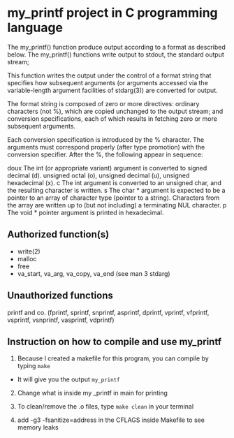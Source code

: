 # my_printf project in C programming language

The my_printf() function produce output according to a format as described below. The my_printf() functions write output to stdout, the standard output stream;

This function writes the output under the control of a format string that specifies how subsequent arguments (or arguments accessed via the variable-length argument facilities of stdarg(3)) are converted for output.

The format string is composed of zero or more directives: ordinary characters (not %), which are copied unchanged to the output stream; and conversion specifications, each of which results in fetching zero or more subsequent arguments.

Each conversion specification is introduced by the % character. The arguments must correspond properly (after type promotion) with the conversion specifier. After the %, the following appear in sequence:

doux The int (or appropriate variant) argument is converted to signed decimal (d). unsigned octal (o), unsigned decimal (u), unsigned hexadecimal (x).
c The int argument is converted to an unsigned char, and the resulting character is written.
s The char * argument is expected to be a pointer to an array of character type (pointer to a string). Characters from the array are written up to (but not including) a terminating NUL character.
p The void * pointer argument is printed in hexadecimal.

## Authorized function(s)

- write(2)
- malloc
- free
- va_start, va_arg, va_copy, va_end (see man 3 stdarg)

## Unauthorized functions
printf and co. (fprintf, sprintf, snprintf, asprintf, dprintf, vprintf, vfprintf, vsprintf, vsnprintf, vasprintf, vdprintf)

## Instruction on how to compile and use my_printf

1. Because I created a makefile for this program, you can compile by typing `make`
- It will give you the output `my_printf`
2. Change what is inside my _printf in main for printing 
3. To clean/remove the .o files, type `make clean` in your terminal

4. add -g3 -fsanitize=address in the CFLAGS inside Makefile to see memory leaks
